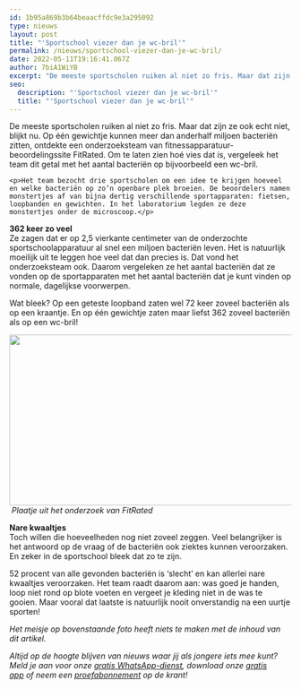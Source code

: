 ```yaml
---
id: 1b95a869b3b64beaacffdc9e3a295092
type: nieuws
layout: post
title: "'Sportschool viezer dan je wc-bril'"
permalink: /nieuws/sportschool-viezer-dan-je-wc-bril/
date: 2022-05-11T19:16:41.067Z
author: 7biA1WiYB
excerpt: "De meeste sportscholen ruiken al niet zo fris. Maar dat zijn ze ook echt niet, blijkt nu. Op één gewichtje kunnen meer dan anderhalf miljoen bacteriën zitten, ontdekte een onderzoeksteam van fitnessapparatuur-beoordelingssite FitRated. Om te laten zien hoé vies dat is, vergeleek het team dit getal met het aantal bacteriën op bijvoorbeeld een wc-bril.  "
seo:
  description: "'Sportschool viezer dan je wc-bril'"
  title: "'Sportschool viezer dan je wc-bril'"
---
```

De meeste sportscholen ruiken al niet zo fris. Maar dat zijn ze ook echt niet, blijkt nu. Op één gewichtje kunnen meer dan anderhalf miljoen bacteriën zitten, ontdekte een onderzoeksteam van fitnessapparatuur-beoordelingssite FitRated. Om te laten zien hoé vies dat is, vergeleek het team dit getal met het aantal bacteriën op bijvoorbeeld een wc-bril.  

    <p>Het team bezocht drie sportscholen om een idee te krijgen hoeveel en welke bacteriën op zo’n openbare plek broeien. De beoordelers namen monstertjes af van bijna dertig verschillende sportapparaten: fietsen, loopbanden en gewichten. In het laboratorium legden ze deze monstertjes onder de microscoop.</p>
<p><strong>362 keer zo veel</strong><br>Ze zagen dat er op 2,5 vierkante centimeter van de onderzochte sportschoolapparatuur al snel een miljoen bacteriën leven. Het is natuurlijk moeilijk uit te leggen hoe veel dat dan precies is. Dat vond het onderzoeksteam ook. Daarom vergeleken ze het aantal bacteriën dat ze vonden op de sportapparaten met het aantal bacteriën dat je kunt vinden op normale, dagelijkse voorwerpen. </p>
<p>Wat bleek? Op een geteste loopband zaten wel 72 keer zoveel bacteriën als op een kraantje. En op één gewichtje zaten maar liefst 362 zoveel bacteriën als op een wc-bril!</p>
<p><div class="media media-element-container media-default"><div id="file-17619" class="file file-image file-image-jpeg">

        
  
  <div class="content">
    <img title="Bron: FitRated" height="305" width="800" class="media-element file-default" src="https://7dagen.netlify.app/sites/default/files/Infographic1.jpg" alt="">  </div>

  
</div>
</div> <em>Plaatje uit het onderzoek van FitRated</em>
<p><strong>Nare kwaaltjes</strong><br>Toch willen die hoeveelheden nog niet zoveel zeggen. Veel belangrijker is het antwoord op de vraag of de bacteriën ook ziektes kunnen veroorzaken. En zeker in de sportschool bleek dat zo te zijn. </p>
<p>52 procent van alle gevonden bacteriën is ‘slecht’ en kan allerlei nare kwaaltjes veroorzaken. Het team raadt daarom aan: was goed je handen, loop niet rond op blote voeten en vergeet je kleding niet in de was te gooien. Maar vooral dat laatste is natuurlijk nooit onverstandig na een uurtje sporten!</p>
<p><em>Het meisje op bovenstaande foto heeft niets te maken met de inhoud van dit artikel.</em></p>
<p><em>Altijd op de hoogte blijven van nieuws waar jij als jongere iets mee kunt? Meld je aan voor onze <a href="https://7dagen.netlify.app/whatsapp">gratis WhatsApp-dienst</a>, download onze <a href="https://7dagen.netlify.app/app">gratis app</a> of neem een <a href="https://abonneren.sevendays.nl/abonneren/abonnementen/ae/artikel">proefabonnement</a> op de krant!</em></p>  
